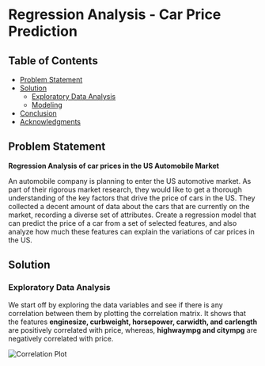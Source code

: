 # Regression Analysis - Car Price Prediction

## Table of Contents
- [Problem Statement](#problem-statement)
- [Solution](#solution)
  - [Exploratory Data Analysis](#EDA)
  - [Modeling](#modeling)
- [Conclusion](#conclusion)
- [Acknowledgments](#acknowledgments)


## Problem Statement

**Regression Analysis of car prices in the US Automobile Market**

An automobile company is planning to enter the US automotive market. As part of their rigorous market research, they would like to get a thorough understanding of the key factors that drive the price of cars in the US. They collected a decent amount of data about the cars that are currently on the market, recording a diverse set of attributes. Create a regression model that can predict the price of a car from a set of selected features, and also analyze how much these features can explain the variations of car prices in the US.

## Solution

### Exploratory Data Analysis

We start off by exploring the data variables and see if there is any correlation between them by plotting the correlation matrix. It shows that the features __enginesize, curbweight, horsepower, carwidth, and carlength__ are positively correlated with price, whereas, __highwaympg and citympg__ are negatively correlated with price.

![Correlation Plot](/Users/nisi/workspace/regression-analysis-automobile-market/Screenshots/correlation.png)

